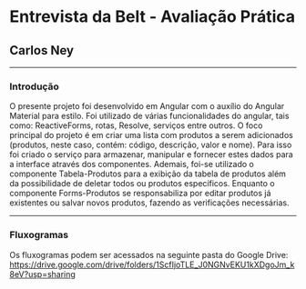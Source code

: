 # Entrevista da Belt - Avaliação Prática
## Carlos Ney
***
### Introdução
O presente projeto foi desenvolvido em Angular com o auxílio do Angular Material para estilo. Foi utilizado de várias funcionalidades do angular, tais como: ReactiveForms, rotas, Resolve, serviços entre outros.
O foco principal do projeto é em criar uma lista com produtos a serem adicionados (produtos, neste caso, contém: código, descrição, valor e nome). 
Para isso foi criado o serviço para armazenar, manipular e fornecer estes dados para a interface através dos componentes.
Ademais, foi-se utilizado o componente Tabela-Produtos para a exibição da tabela de produtos além da possibilidade de deletar todos ou produtos específicos. Enquanto o componente Forms-Produtos se responsabiliza por editar produtos já existentes ou salvar novos produtos, fazendo as verificações necessárias.
***
### Fluxogramas
Os fluxogramas podem ser acessados na seguinte pasta do Google Drive:
https://drive.google.com/drive/folders/1ScfIjoTLE_J0NGNvEKU1kXDgoJm_k8eV?usp=sharing